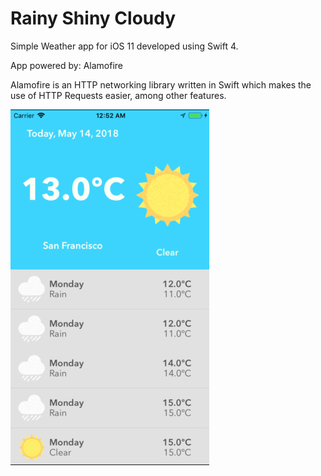 # Rainy Shiny Cloudy

Simple Weather app for iOS 11 developed using Swift 4.

App powered by: Alamofire

Alamofire is an HTTP networking library written in Swift which makes the use of HTTP Requests easier, among other features.

![Screenshot 1](https://github.com/JoedHernandez1995/Rainy-Shiny-Cloudy-App/blob/master/shot1.png?raw=true)
